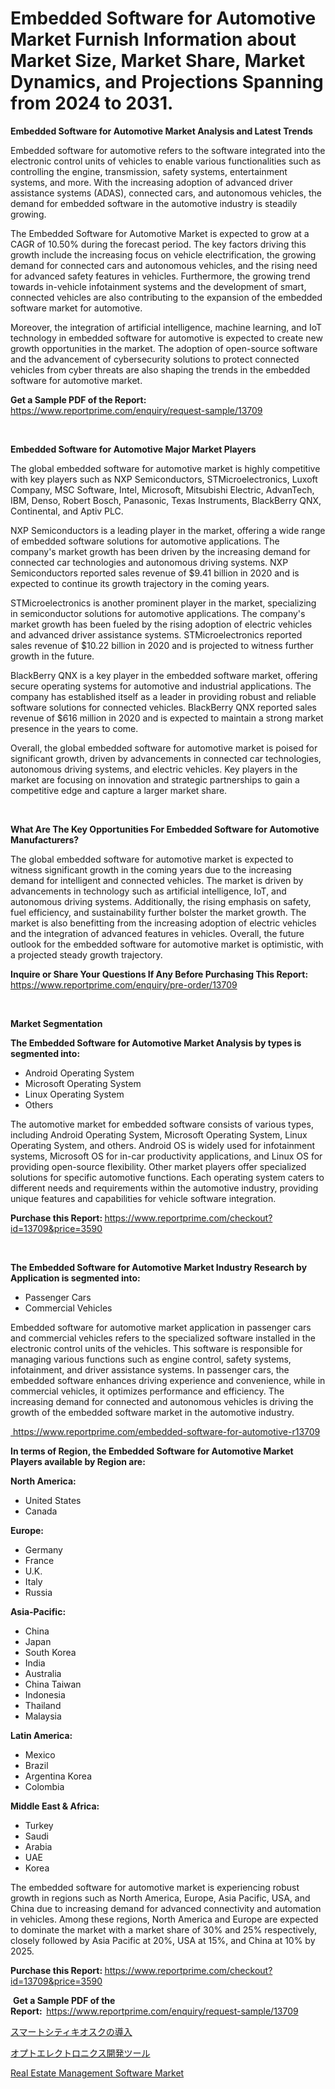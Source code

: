 <p><h1>Embedded Software for Automotive Market Furnish Information about Market Size, Market Share, Market Dynamics, and Projections Spanning from 2024 to 2031.</h1></p><p><strong>Embedded Software for Automotive Market Analysis and Latest Trends</strong></p>
<p><p>Embedded software for automotive refers to the software integrated into the electronic control units of vehicles to enable various functionalities such as controlling the engine, transmission, safety systems, entertainment systems, and more. With the increasing adoption of advanced driver assistance systems (ADAS), connected cars, and autonomous vehicles, the demand for embedded software in the automotive industry is steadily growing.</p><p>The Embedded Software for Automotive Market is expected to grow at a CAGR of 10.50% during the forecast period. The key factors driving this growth include the increasing focus on vehicle electrification, the growing demand for connected cars and autonomous vehicles, and the rising need for advanced safety features in vehicles. Furthermore, the growing trend towards in-vehicle infotainment systems and the development of smart, connected vehicles are also contributing to the expansion of the embedded software market for automotive.</p><p>Moreover, the integration of artificial intelligence, machine learning, and IoT technology in embedded software for automotive is expected to create new growth opportunities in the market. The adoption of open-source software and the advancement of cybersecurity solutions to protect connected vehicles from cyber threats are also shaping the trends in the embedded software for automotive market.</p></p>
<p><strong>Get a Sample PDF of the Report:&nbsp;</strong> <a href="https://www.reportprime.com/enquiry/request-sample/13709">https://www.reportprime.com/enquiry/request-sample/13709</a></p>
<p>&nbsp;</p>
<p><strong>Embedded Software for Automotive Major Market Players</strong></p>
<p><p>The global embedded software for automotive market is highly competitive with key players such as NXP Semiconductors, STMicroelectronics, Luxoft Company, MSC Software, Intel, Microsoft, Mitsubishi Electric, AdvanTech, IBM, Denso, Robert Bosch, Panasonic, Texas Instruments, BlackBerry QNX, Continental, and Aptiv PLC. </p><p>NXP Semiconductors is a leading player in the market, offering a wide range of embedded software solutions for automotive applications. The company's market growth has been driven by the increasing demand for connected car technologies and autonomous driving systems. NXP Semiconductors reported sales revenue of $9.41 billion in 2020 and is expected to continue its growth trajectory in the coming years.</p><p>STMicroelectronics is another prominent player in the market, specializing in semiconductor solutions for automotive applications. The company's market growth has been fueled by the rising adoption of electric vehicles and advanced driver assistance systems. STMicroelectronics reported sales revenue of $10.22 billion in 2020 and is projected to witness further growth in the future.</p><p>BlackBerry QNX is a key player in the embedded software market, offering secure operating systems for automotive and industrial applications. The company has established itself as a leader in providing robust and reliable software solutions for connected vehicles. BlackBerry QNX reported sales revenue of $616 million in 2020 and is expected to maintain a strong market presence in the years to come.</p><p>Overall, the global embedded software for automotive market is poised for significant growth, driven by advancements in connected car technologies, autonomous driving systems, and electric vehicles. Key players in the market are focusing on innovation and strategic partnerships to gain a competitive edge and capture a larger market share.</p></p>
<p>&nbsp;</p>
<p><strong>What Are The Key Opportunities For Embedded Software for Automotive Manufacturers?</strong></p>
<p><p>The global embedded software for automotive market is expected to witness significant growth in the coming years due to the increasing demand for intelligent and connected vehicles. The market is driven by advancements in technology such as artificial intelligence, IoT, and autonomous driving systems. Additionally, the rising emphasis on safety, fuel efficiency, and sustainability further bolster the market growth. The market is also benefitting from the increasing adoption of electric vehicles and the integration of advanced features in vehicles. Overall, the future outlook for the embedded software for automotive market is optimistic, with a projected steady growth trajectory.</p></p>
<p><strong>Inquire or Share Your Questions If Any Before Purchasing This Report:</strong> <a href="https://www.reportprime.com/enquiry/pre-order/13709">https://www.reportprime.com/enquiry/pre-order/13709</a></p>
<p>&nbsp;</p>
<p><strong>Market Segmentation</strong></p>
<p><strong>The Embedded Software for Automotive Market Analysis by types is segmented into:</strong></p>
<p><ul><li>Android Operating System</li><li>Microsoft Operating System</li><li>Linux Operating System</li><li>Others</li></ul></p>
<p><p>The automotive market for embedded software consists of various types, including Android Operating System, Microsoft Operating System, Linux Operating System, and others. Android OS is widely used for infotainment systems, Microsoft OS for in-car productivity applications, and Linux OS for providing open-source flexibility. Other market players offer specialized solutions for specific automotive functions. Each operating system caters to different needs and requirements within the automotive industry, providing unique features and capabilities for vehicle software integration.</p></p>
<p><strong>Purchase this Report:&nbsp;</strong><a href="https://www.reportprime.com/checkout?id=13709&price=3590">https://www.reportprime.com/checkout?id=13709&price=3590</a></p>
<p>&nbsp;</p>
<p><strong>The Embedded Software for Automotive Market Industry Research by Application is segmented into:</strong></p>
<p><ul><li>Passenger Cars</li><li>Commercial Vehicles</li></ul></p>
<p><p>Embedded software for automotive market application in passenger cars and commercial vehicles refers to the specialized software installed in the electronic control units of the vehicles. This software is responsible for managing various functions such as engine control, safety systems, infotainment, and driver assistance systems. In passenger cars, the embedded software enhances driving experience and convenience, while in commercial vehicles, it optimizes performance and efficiency. The increasing demand for connected and autonomous vehicles is driving the growth of the embedded software market in the automotive industry.</p></p>
<p><a href="https://www.reportprime.com/embedded-software-for-automotive-r13709">&nbsp;https://www.reportprime.com/embedded-software-for-automotive-r13709</a></p>
<p><strong>In terms of Region, the Embedded Software for Automotive Market Players available by Region are:</strong></p>
<p>
    <p> <strong> North America: </strong>
        <ul>
            <li>United States</li>
            <li>Canada</li>
        </ul>
        </p> 
    <p> <strong> Europe: </strong>
        <ul>
            <li>Germany</li>
            <li>France</li>
            <li>U.K.</li>
            <li>Italy</li>
            <li>Russia</li>
        </ul>
        </p> 
    <p> <strong> Asia-Pacific: </strong>
        <ul>
            <li>China</li>
            <li>Japan</li>
            <li>South Korea</li>
            <li>India</li>
            <li>Australia</li>
            <li>China Taiwan</li>
            <li>Indonesia</li>
            <li>Thailand</li>
            <li>Malaysia</li>
        </ul>
        </p> 
    <p> <strong> Latin America: </strong>
        <ul>
            <li>Mexico</li>
            <li>Brazil</li>
            <li>Argentina Korea</li>
            <li>Colombia</li>
        </ul>
        </p> 
    <p> <strong> Middle East & Africa: </strong>
        <ul>
            <li>Turkey</li>
            <li>Saudi</li>
            <li>Arabia</li>
            <li>UAE</li>
            <li>Korea</li>
        </ul>
    </p>
    </p>
<p><p>The embedded software for automotive market is experiencing robust growth in regions such as North America, Europe, Asia Pacific, USA, and China due to increasing demand for advanced connectivity and automation in vehicles. Among these regions, North America and Europe are expected to dominate the market with a market share of 30% and 25% respectively, closely followed by Asia Pacific at 20%, USA at 15%, and China at 10% by 2025.</p></p>
<p><strong>Purchase this Report: </strong><a href="https://www.reportprime.com/checkout?id=13709&price=3590">https://www.reportprime.com/checkout?id=13709&price=3590</a></p>
<p>&nbsp;<strong>Get a Sample PDF of the Report:&nbsp;&nbsp;</strong><a href="https://www.reportprime.com/enquiry/request-sample/13709">https://www.reportprime.com/enquiry/request-sample/13709</a></p>
<p><strong></strong></p>
<p><p><a href="https://github.com/oqoeusbvpadwjs08/Market-Research-Report-List-2/blob/main/657198180481.md">スマートシティキオスクの導入</a></p><p><a href="https://github.com/AaronVargas43/Market-Research-Report-List-1/blob/main/700092780482.md">オプトエレクトロニクス開発ツール</a></p><p><a href="https://github.com/LibbySpencer2018/Market-Research-Report-List-1/blob/main/real-estate-management-software-market.md">Real Estate Management Software Market</a></p></p>